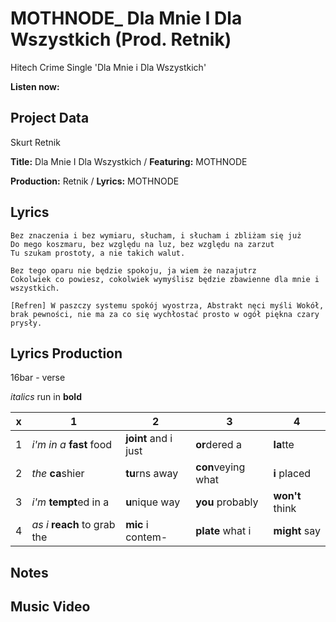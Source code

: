 # MOTHNODE_ Dla Mnie I Dla Wszystkich (Prod. Retnik)
Hitech Crime Single 'Dla Mnie i Dla Wszystkich'

**Listen now:**

## Project Data

Skurt Retnik

**Title:** Dla Mnie I Dla Wszystkich / **Featuring:** MOTHNODE

**Production:** Retnik / **Lyrics:** MOTHNODE

## Lyrics

```
Bez znaczenia i bez wymiaru, słucham, i słucham i zbliżam się już 
Do mego koszmaru, bez względu na luz, bez względu na zarzut 
Tu szukam prostoty, a nie takich walut. 

Bez tego oparu nie będzie spokoju, ja wiem że nazajutrz 
Cokolwiek co powiesz, cokolwiek wymyślisz będzie zbawienne dla mnie i wszystkich.

[Refren] W paszczy systemu spokój wyostrza, Abstrakt nęci myśli Wokół, brak pewności, nie ma za co się wychłostać prosto w ogół piękna czary prysły.
```

## Lyrics Production

16bar - verse

*italics* run in
**bold**

| x | 1 | 2 | 3 | 4 |
|---|---|---|---|---|
| 1 | *i'm in a* **fast** food | **joint** and i just  | **or**dered a  | **la**tte  |
| 2 | *the* **ca**shier | **tu**rns away  |  **con**veying what |  **i** placed |
| 3 | *i'm* **tempt**ed in a | **u**nique way  |  **you** probably |  **won't** think |
| 4 | *as i* **reach** to grab the |  **mic** i contem-  | **plate** what i | **might** say |

## Notes


## Music Video

